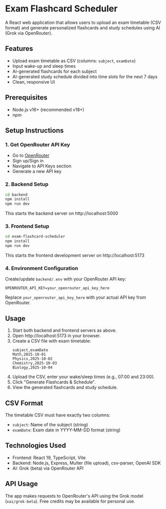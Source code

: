 # Exam Flashcard Scheduler

A React web application that allows users to upload an exam timetable (CSV format) and generate personalized flashcards and study schedules using AI (Grok via OpenRouter).

## Features

- Upload exam timetable as CSV (columns: `subject`, `examDate`)
- Input wake-up and sleep times
- AI-generated flashcards for each subject
- AI-generated study schedule divided into time slots for the next 7 days
- Clean, responsive UI

## Prerequisites

- Node.js v16+ (recommended v18+)
- npm

## Setup Instructions

### 1. Get OpenRouter API Key
- Go to [OpenRouter](https://openrouter.ai/)
- Sign up/Sign in
- Navigate to API Keys section
- Generate a new API key

### 2. Backend Setup
```bash
cd backend
npm install
npm run dev
```
This starts the backend server on http://localhost:5000

### 3. Frontend Setup
```bash
cd exam-flashcard-scheduler
npm install
npm run dev
```
This starts the frontend development server on http://localhost:5173

### 4. Environment Configuration
Create/update `backend/.env` with your OpenRouter API key:
```
OPENROUTER_API_KEY=your_openrouter_api_key_here
```

Replace `your_openrouter_api_key_here` with your actual API key from OpenRouter.

## Usage

1. Start both backend and frontend servers as above.
2. Open http://localhost:5173 in your browser.
3. Create a CSV file with exam timetable:
   ```
   subject,examDate
   Math,2025-10-01
   Physics,2025-10-02
   Chemistry,2025-10-03
   Biology,2025-10-04
   ```
4. Upload the CSV, enter your wake/sleep times (e.g., 07:00 and 23:00).
5. Click "Generate Flashcards & Schedule".
6. View the generated flashcards and study schedule.

## CSV Format

The timetable CSV must have exactly two columns:
- `subject`: Name of the subject (string)
- `examDate`: Exam date in YYYY-MM-DD format (string)

## Technologies Used

- Frontend: React 19, TypeScript, Vite
- Backend: Node.js, Express, Multer (file upload), csv-parser, OpenAI SDK
- AI: Grok (beta) via OpenRouter API

## API Usage

The app makes requests to OpenRouter's API using the Grok model (`xai/grok-beta`). Free credits may be available for personal use.
